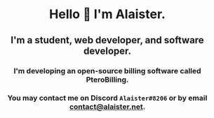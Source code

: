 <h1 align="center">Hello 👋 I'm Alaister.</h1>
<h2 align="center">I'm a student, web developer, and software developer.</h2>
<h3 align="center">I'm developing an open-source billing software called PteroBilling.</h3>
<h3 align="center">You may contact me on Discord <code>Alaister#8206</code> or by email <a href="mailto:contact@alaister.net">contact@alaister.net</a>.</h3>
